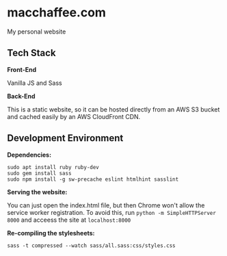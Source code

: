 # macchaffee.com

My personal website

## Tech Stack
**Front-End**

Vanilla JS and Sass

**Back-End**

This is a static website, so it can be hosted directly from an AWS S3 bucket and cached easily by an AWS CloudFront CDN.

## Development Environment

**Dependencies:**
```
sudo apt install ruby ruby-dev
sudo gem install sass
sudo npm install -g sw-precache eslint htmlhint sasslint
```

**Serving the website:**

You can just open the index.html file, but then Chrome won't allow the service worker registration.
To avoid this, run `python -m SimpleHTTPServer 8000` and acceess the site at `localhost:8000`

**Re-compiling the stylesheets:**

```
sass -t compressed --watch sass/all.sass:css/styles.css
```
